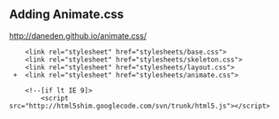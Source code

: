 ## Adding Animate.css

http://daneden.github.io/animate.css/

```html(index.html)
 	<link rel="stylesheet" href="stylesheets/base.css">
  	<link rel="stylesheet" href="stylesheets/skeleton.css">
  	<link rel="stylesheet" href="stylesheets/layout.css">
 +	<link rel="stylesheet" href="stylesheets/animate.css">
  
  	<!--[if lt IE 9]>
  		<script src="http://html5shim.googlecode.com/svn/trunk/html5.js"></script>
```